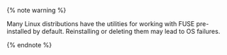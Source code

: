 {% note warning %}

Many Linux distributions have the utilities for working with FUSE pre-installed by default. Reinstalling or deleting them may lead to OS failures.

{% endnote %}